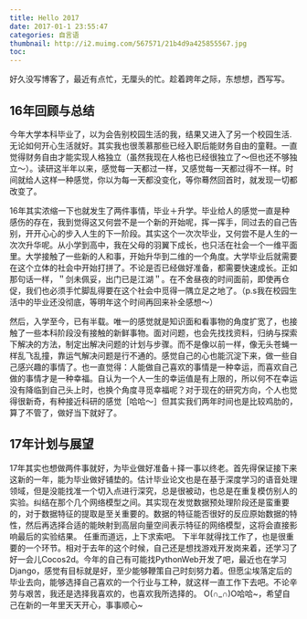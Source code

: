 ```yaml
---
title: Hello 2017
date: 2017-01-1 23:55:47
categories: 自言语
thumbnail: http://i2.muimg.com/567571/21b4d9a425855567.jpg
toc:
---
```


好久没写博客了，最近有点忙，无厘头的忙。趁着跨年之际，东想想，西写写。

## 16年回顾与总结

今年大学本科毕业了，以为会告别校园生活的我，结果又进入了另一个校园生活.无论如何开心生活就好。其实我也很羡慕那些已经入职后能财务自由的童鞋。一直觉得财务自由才能实现人格独立（虽然我现在人格也已经很独立了～但也还不够独立～）。读研这半年以来，感觉每一天都过一样，又感觉每一天都过得不一样。时间就给人这样一种感觉，你以为每一天都没变化，等你蓦然回首时，就发现一切都改变了。

16年其实浓缩一下也就发生了两件事情，毕业＋升学。毕业给人的感觉一直是种感伤的存在，我到觉得这又何尝不是一个新的开始呢，挥一挥手，同过去的自己告别，开开心心的步入人生的下一阶段。其实这个一次次毕业，又何尝不是人生的一次次升华呢。从小学到高中，我在父母的羽翼下成长，也只活在社会一个一维平面里。大学接触了一些新的人和事，开始升华到二维的一个角度。大学毕业后就需要在这个立体的社会中开始打拼了。不论是否已经做好准备，都需要快速成长。正如那句话一样，＂剑未佩妥，出门已是江湖＂。在不舍昼夜的时间面前，即使再仓促，我们也必须手忙脚乱得要在这个社会中觅得一隅立足之地了。（p.s我在校园生活中的毕业还没彻底，等明年这个时间再回来补全感想～）

然后，入学至今，已有半载。唯一的感觉就是知识面和看事物的角度扩宽了，也接触了一些本科阶段没有接触的新鲜事物。面对问题，也会先找找资料，归纳与探索下解决的方法，制定出解决问题的计划与步骤。而不是像以前一样，像无头苍蝇一样乱飞乱撞，靠运气解决问题是行不通的。感觉自己的心也能沉淀下来，做一些自己感兴趣的事情了。也一直觉得：人能做自己喜欢的事情是一种幸运，而喜欢自己做的事情才是一种幸福。自认为一个人一生的幸运值是有上限的，所以何不在幸运没有降临到自己头上时，也换个角度寻觅幸福呢？对于现在的研究方向，个人也觉得很新奇，有种接近科研的感觉［哈哈～］但其实我们两年时间也是比较鸡肋的，算了不管了，做好当下就好了。




## 17年计划与展望

17年其实也想做两件事就好，为毕业做好准备＋择一事以终老。首先得保证接下来这新的一年，能为毕业做好铺垫的。估计毕业论文也是在基于深度学习的语音处理领域，但是没能找准一个切入点进行深究，总是很被动，也总是在重复模仿别人的实验。纠结在那个几个网络模型之间。其实现在发觉数据预处理阶段还是蛮重要的，对于数据特征的提取是至关重要的。数据的特征能否很好的反应原始数据的特性，然后再选择合适的能映射到高层向量空间表示特征的网络模型，这将会直接影响最后的实验结果。
任重而道远，上下求索吧。
下半年就得找工作了，也是很重要的一个环节。相对于去年的这个时候，自己还是想找游戏开发岗来着，还学习了好一会儿Cocos2d。今年的自己有可能找PythonWeb开发了吧，最近也在学习Django，感觉有目标就是好，至少能够鞭策自己时刻努力着。但愿尘埃落定后的毕业去向，能够选择自己喜欢的一个行业与工种，就这样一直工作下去吧。不论辛劳与艰苦，我还是选择我喜欢的，也喜欢我所选择的。
O(∩_∩)O哈哈~，希望自己在新的一年里天天开心，事事顺心~
